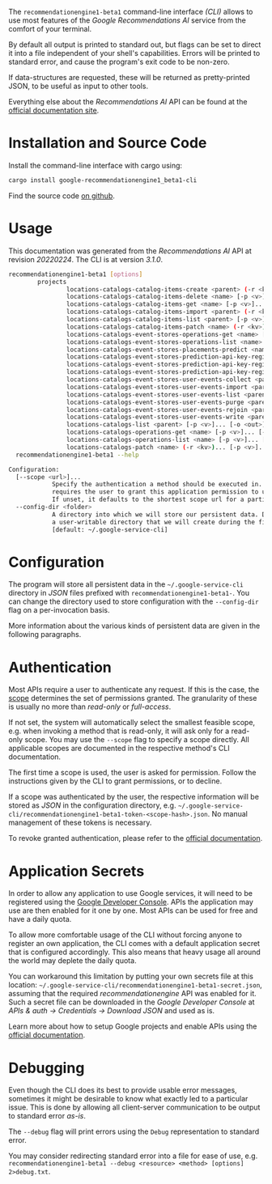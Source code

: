 <!---
DO NOT EDIT !
This file was generated automatically from 'src/mako/cli/README.md.mako'
DO NOT EDIT !
-->
The `recommendationengine1-beta1` command-line interface *(CLI)* allows to use most features of the *Google Recommendations AI* service from the comfort of your terminal.

By default all output is printed to standard out, but flags can be set to direct it into a file independent of your shell's
capabilities. Errors will be printed to standard error, and cause the program's exit code to be non-zero.

If data-structures are requested, these will be returned as pretty-printed JSON, to be useful as input to other tools.

Everything else about the *Recommendations AI* API can be found at the
[official documentation site](https://cloud.google.com/recommendations-ai/docs).

# Installation and Source Code

Install the command-line interface with cargo using:

```bash
cargo install google-recommendationengine1_beta1-cli
```

Find the source code [on github](https://github.com/Byron/google-apis-rs/tree/main/gen/recommendationengine1_beta1-cli).

# Usage

This documentation was generated from the *Recommendations AI* API at revision *20220224*. The CLI is at version *3.1.0*.

```bash
recommendationengine1-beta1 [options]
        projects
                locations-catalogs-catalog-items-create <parent> (-r <kv>)... [-p <v>]... [-o <out>]
                locations-catalogs-catalog-items-delete <name> [-p <v>]... [-o <out>]
                locations-catalogs-catalog-items-get <name> [-p <v>]... [-o <out>]
                locations-catalogs-catalog-items-import <parent> (-r <kv>)... [-p <v>]... [-o <out>]
                locations-catalogs-catalog-items-list <parent> [-p <v>]... [-o <out>]
                locations-catalogs-catalog-items-patch <name> (-r <kv>)... [-p <v>]... [-o <out>]
                locations-catalogs-event-stores-operations-get <name> [-p <v>]... [-o <out>]
                locations-catalogs-event-stores-operations-list <name> [-p <v>]... [-o <out>]
                locations-catalogs-event-stores-placements-predict <name> (-r <kv>)... [-p <v>]... [-o <out>]
                locations-catalogs-event-stores-prediction-api-key-registrations-create <parent> (-r <kv>)... [-p <v>]... [-o <out>]
                locations-catalogs-event-stores-prediction-api-key-registrations-delete <name> [-p <v>]... [-o <out>]
                locations-catalogs-event-stores-prediction-api-key-registrations-list <parent> [-p <v>]... [-o <out>]
                locations-catalogs-event-stores-user-events-collect <parent> [-p <v>]... [-o <out>]
                locations-catalogs-event-stores-user-events-import <parent> (-r <kv>)... [-p <v>]... [-o <out>]
                locations-catalogs-event-stores-user-events-list <parent> [-p <v>]... [-o <out>]
                locations-catalogs-event-stores-user-events-purge <parent> (-r <kv>)... [-p <v>]... [-o <out>]
                locations-catalogs-event-stores-user-events-rejoin <parent> (-r <kv>)... [-p <v>]... [-o <out>]
                locations-catalogs-event-stores-user-events-write <parent> (-r <kv>)... [-p <v>]... [-o <out>]
                locations-catalogs-list <parent> [-p <v>]... [-o <out>]
                locations-catalogs-operations-get <name> [-p <v>]... [-o <out>]
                locations-catalogs-operations-list <name> [-p <v>]... [-o <out>]
                locations-catalogs-patch <name> (-r <kv>)... [-p <v>]... [-o <out>]
  recommendationengine1-beta1 --help

Configuration:
  [--scope <url>]...
            Specify the authentication a method should be executed in. Each scope
            requires the user to grant this application permission to use it.
            If unset, it defaults to the shortest scope url for a particular method.
  --config-dir <folder>
            A directory into which we will store our persistent data. Defaults to
            a user-writable directory that we will create during the first invocation.
            [default: ~/.google-service-cli]

```

# Configuration

The program will store all persistent data in the `~/.google-service-cli` directory in *JSON* files prefixed with `recommendationengine1-beta1-`.  You can change the directory used to store configuration with the `--config-dir` flag on a per-invocation basis.

More information about the various kinds of persistent data are given in the following paragraphs.

# Authentication

Most APIs require a user to authenticate any request. If this is the case, the [scope][scopes] determines the 
set of permissions granted. The granularity of these is usually no more than *read-only* or *full-access*.

If not set, the system will automatically select the smallest feasible scope, e.g. when invoking a
method that is read-only, it will ask only for a read-only scope. 
You may use the `--scope` flag to specify a scope directly. 
All applicable scopes are documented in the respective method's CLI documentation.

The first time a scope is used, the user is asked for permission. Follow the instructions given 
by the CLI to grant permissions, or to decline.

If a scope was authenticated by the user, the respective information will be stored as *JSON* in the configuration
directory, e.g. `~/.google-service-cli/recommendationengine1-beta1-token-<scope-hash>.json`. No manual management of these tokens
is necessary.

To revoke granted authentication, please refer to the [official documentation][revoke-access].

# Application Secrets

In order to allow any application to use Google services, it will need to be registered using the 
[Google Developer Console][google-dev-console]. APIs the application may use are then enabled for it
one by one. Most APIs can be used for free and have a daily quota.

To allow more comfortable usage of the CLI without forcing anyone to register an own application, the CLI
comes with a default application secret that is configured accordingly. This also means that heavy usage
all around the world may deplete the daily quota.

You can workaround this limitation by putting your own secrets file at this location: 
`~/.google-service-cli/recommendationengine1-beta1-secret.json`, assuming that the required *recommendationengine* API 
was enabled for it. Such a secret file can be downloaded in the *Google Developer Console* at 
*APIs & auth -> Credentials -> Download JSON* and used as is.

Learn more about how to setup Google projects and enable APIs using the [official documentation][google-project-new].


# Debugging

Even though the CLI does its best to provide usable error messages, sometimes it might be desirable to know
what exactly led to a particular issue. This is done by allowing all client-server communication to be 
output to standard error *as-is*.

The `--debug` flag will print errors using the `Debug` representation to standard error.

You may consider redirecting standard error into a file for ease of use, e.g. `recommendationengine1-beta1 --debug <resource> <method> [options] 2>debug.txt`.


[scopes]: https://developers.google.com/+/api/oauth#scopes
[revoke-access]: http://webapps.stackexchange.com/a/30849
[google-dev-console]: https://console.developers.google.com/
[google-project-new]: https://developers.google.com/console/help/new/